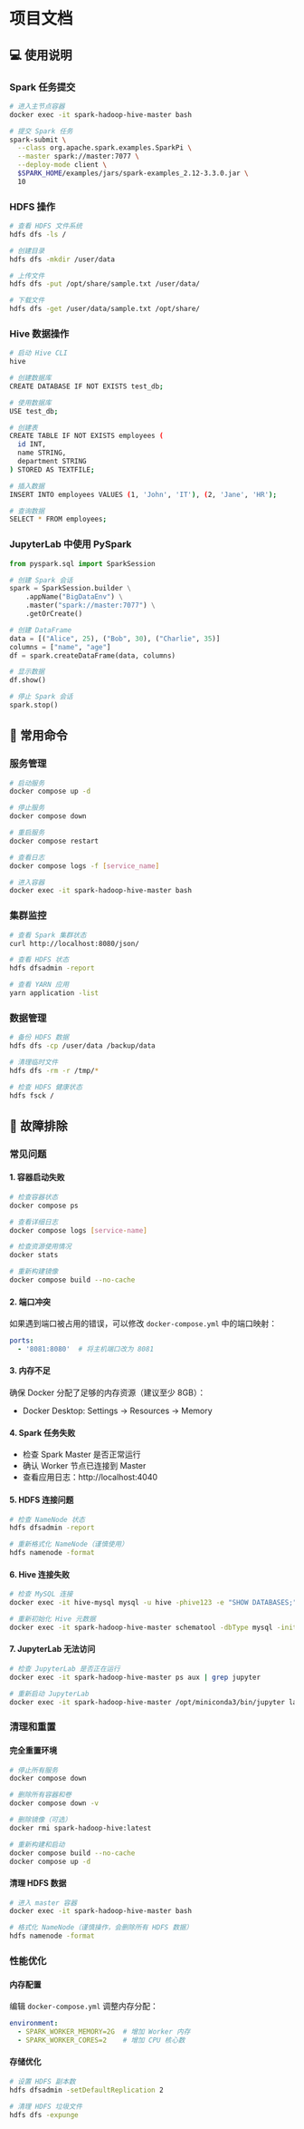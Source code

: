 # 项目文档

## 💻 使用说明

### Spark 任务提交
```bash
# 进入主节点容器
docker exec -it spark-hadoop-hive-master bash

# 提交 Spark 任务
spark-submit \
  --class org.apache.spark.examples.SparkPi \
  --master spark://master:7077 \
  --deploy-mode client \
  $SPARK_HOME/examples/jars/spark-examples_2.12-3.3.0.jar \
  10
```

### HDFS 操作
```bash
# 查看 HDFS 文件系统
hdfs dfs -ls /

# 创建目录
hdfs dfs -mkdir /user/data

# 上传文件
hdfs dfs -put /opt/share/sample.txt /user/data/

# 下载文件
hdfs dfs -get /user/data/sample.txt /opt/share/
```

### Hive 数据操作
```bash
# 启动 Hive CLI
hive

# 创建数据库
CREATE DATABASE IF NOT EXISTS test_db;

# 使用数据库
USE test_db;

# 创建表
CREATE TABLE IF NOT EXISTS employees (
  id INT,
  name STRING,
  department STRING
) STORED AS TEXTFILE;

# 插入数据
INSERT INTO employees VALUES (1, 'John', 'IT'), (2, 'Jane', 'HR');

# 查询数据
SELECT * FROM employees;
```

### JupyterLab 中使用 PySpark
```python
from pyspark.sql import SparkSession

# 创建 Spark 会话
spark = SparkSession.builder \
    .appName("BigDataEnv") \
    .master("spark://master:7077") \
    .getOrCreate()

# 创建 DataFrame
data = [("Alice", 25), ("Bob", 30), ("Charlie", 35)]
columns = ["name", "age"]
df = spark.createDataFrame(data, columns)

# 显示数据
df.show()

# 停止 Spark 会话
spark.stop()
```

## 🔧 常用命令

### 服务管理
```bash
# 启动服务
docker compose up -d

# 停止服务
docker compose down

# 重启服务
docker compose restart

# 查看日志
docker compose logs -f [service_name]

# 进入容器
docker exec -it spark-hadoop-hive-master bash
```

### 集群监控
```bash
# 查看 Spark 集群状态
curl http://localhost:8080/json/

# 查看 HDFS 状态
hdfs dfsadmin -report

# 查看 YARN 应用
yarn application -list
```

### 数据管理
```bash
# 备份 HDFS 数据
hdfs dfs -cp /user/data /backup/data

# 清理临时文件
hdfs dfs -rm -r /tmp/*

# 检查 HDFS 健康状态
hdfs fsck /
```

## 🐛 故障排除

### 常见问题

#### 1. 容器启动失败
```bash
# 检查容器状态
docker compose ps

# 查看详细日志
docker compose logs [service-name]

# 检查资源使用情况
docker stats

# 重新构建镜像
docker compose build --no-cache
```

#### 2. 端口冲突
如果遇到端口被占用的错误，可以修改 `docker-compose.yml` 中的端口映射：
```yaml
ports:
  - '8081:8080'  # 将主机端口改为 8081
```

#### 3. 内存不足
确保 Docker 分配了足够的内存资源（建议至少 8GB）：
- Docker Desktop: Settings → Resources → Memory

#### 4. Spark 任务失败
- 检查 Spark Master 是否正常运行
- 确认 Worker 节点已连接到 Master
- 查看应用日志：http://localhost:4040

#### 5. HDFS 连接问题
```bash
# 检查 NameNode 状态
hdfs dfsadmin -report

# 重新格式化 NameNode（谨慎使用）
hdfs namenode -format
```

#### 6. Hive 连接失败
```bash
# 检查 MySQL 连接
docker exec -it hive-mysql mysql -u hive -phive123 -e "SHOW DATABASES;"

# 重新初始化 Hive 元数据
docker exec -it spark-hadoop-hive-master schematool -dbType mysql -initSchema
```

#### 7. JupyterLab 无法访问
```bash
# 检查 JupyterLab 是否正在运行
docker exec -it spark-hadoop-hive-master ps aux | grep jupyter

# 重新启动 JupyterLab
docker exec -it spark-hadoop-hive-master /opt/miniconda3/bin/jupyter lab --allow-root --ip=0.0.0.0 --port=8888 --no-browser
```

### 清理和重置

#### 完全重置环境
```bash
# 停止所有服务
docker compose down

# 删除所有容器和卷
docker compose down -v

# 删除镜像（可选）
docker rmi spark-hadoop-hive:latest

# 重新构建和启动
docker compose build --no-cache
docker compose up -d
```

#### 清理 HDFS 数据
```bash
# 进入 master 容器
docker exec -it spark-hadoop-hive-master bash

# 格式化 NameNode（谨慎操作，会删除所有 HDFS 数据）
hdfs namenode -format
```

### 性能优化

#### 内存配置
编辑 `docker-compose.yml` 调整内存分配：
```yaml
environment:
  - SPARK_WORKER_MEMORY=2G  # 增加 Worker 内存
  - SPARK_WORKER_CORES=2    # 增加 CPU 核心数
```

#### 存储优化
```bash
# 设置 HDFS 副本数
hdfs dfsadmin -setDefaultReplication 2

# 清理 HDFS 垃圾文件
hdfs dfs -expunge
```